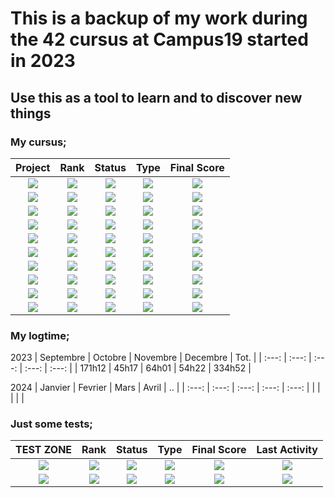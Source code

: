 # This is a backup of my work during the 42 cursus at Campus19 started in 2023
## Use this as a tool to learn and to discover new things

### My cursus;
| Project | Rank | Status | Type | Final Score |
| :---: | :---: | :---: | :---: | :---: |
| [<img src="https://img.shields.io/badge/CPiscine_Reloaded-grey?style=for-the-badge&labelcolor=white"/>](https://github.com/SydenX/42Stud/tree/main/CPiscine-Reloaded) | <img src="https://img.shields.io/badge/none-darkgrey?style=plasticc"/> | <img src="https://img.shields.io/badge/Done-success?style=flat-square" /> | <img src="https://img.shields.io/badge/C & Shell-darkblue?style=plasticc&labelcolor=grey" /> | <img src="https://img.shields.io/badge/100%20%2F%20100-ccff66?style=flat-square" /> |
| [<img src="https://img.shields.io/badge/Libft-grey?style=for-the-badge&labelcolor=white"/>](https://github.com/SydenX/00-Libft) | <img src="https://img.shields.io/badge/00-006666?style=plasticc"/> | <img src="https://img.shields.io/badge/Done-success?style=flat-square" /> | <img src="https://img.shields.io/badge/C-blue?style=plasticc&labelcolor=grey" /> | <img src="https://img.shields.io/badge/★%20122%20%2F%20100%20★-gold?style=flat-square" /> |
| [<img src="https://img.shields.io/badge/get_next_line-grey?style=for-the-badge&labelcolor=white"/>](https://github.com/SydenX/01-get_next_line) | <img src="https://img.shields.io/badge/01-006600?style=plasticc"/> | <img src="https://img.shields.io/badge/Done-success?style=flat-square" /> | <img src="https://img.shields.io/badge/C-blue?style=plasticc&labelcolor=grey" /> | <img src="https://img.shields.io/badge/★%20125%20%2F%20100%20★-gold?style=flat-square" /> |
| [<img src="https://img.shields.io/badge/ft_printf-grey?style=for-the-badge&labelcolor=white"/>](https://github.com/SydenX/01-printf) | <img src="https://img.shields.io/badge/01-006600?style=plasticc"/> | <img src="https://img.shields.io/badge/Done-success?style=flat-square" /> | <img src="https://img.shields.io/badge/C-blue?style=plasticc&labelcolor=grey" /> | <img src="https://img.shields.io/badge/★%20108%20%2F%20100%20★-gold?style=flat-square" /> |
| [<img src="https://img.shields.io/badge/Born2beroot-grey?style=for-the-badge&labelcolor=white"/>](https://github.com/SydenX/42Stud) | <img src="https://img.shields.io/badge/01-006600?style=plasticc"/> | <img src="https://img.shields.io/badge/Done-success?style=flat-square" /> | <img src="https://img.shields.io/badge/Shell%20&%20VM-grey?style=plasticc&labelcolor=grey" /> | <img src="https://img.shields.io/badge/★%20125%20%2F%20100%20★-gold?style=flat-square" /> |
| [<img src="https://img.shields.io/badge/minitalk-grey?style=for-the-badge&labelcolor=white"/>](https://github.com/SydenX/02-minitalk) | <img src="https://img.shields.io/badge/02-3366cc?style=plasticc"/> | <img src="https://img.shields.io/badge/Done-success?style=flat-square" /> | <img src="https://img.shields.io/badge/C-blue?style=plasticc&labelcolor=grey" /> | <img src="https://img.shields.io/badge/100%20%2F%20100-ccff66?style=flat-square" /> |
| [<img src="https://img.shields.io/badge/push_swap-grey?style=for-the-badge&labelcolor=white"/>](https://github.com/SydenX/02-push_swap) | <img src="https://img.shields.io/badge/02-3366cc?style=plasticc"/> | <img src="https://img.shields.io/badge/Done-success?style=flat-square" /> | <img src="https://img.shields.io/badge/C-blue?style=plasticc&labelcolor=grey" /> | <img src="https://img.shields.io/badge/90%20%2F%20100-ccff66?style=flat-square" /> |
| [<img src="https://img.shields.io/badge/so_long-grey?style=for-the-badge&labelcolor=white"/>](https://github.com/SydenX/02-so_long) | <img src="https://img.shields.io/badge/02-3366cc?style=plasticc"/> | <img src="https://img.shields.io/badge/Done-success?style=flat-square" /> | <img src="https://img.shields.io/badge/C-blue?style=plasticc&labelcolor=grey" /> | <img src="https://img.shields.io/badge/★%20110%20%2F%20100%20★-gold?style=flat-square" /> |
| [<img src="https://img.shields.io/badge/philosophers-grey?style=for-the-badge&labelcolor=white"/>](https://github.com/SydenX/03-philosophers) | <img src="https://img.shields.io/badge/03-ffd966?style=plasticc"/> | <img src="https://img.shields.io/badge/In%20Progress-orange?style=flat-square" /> | <img src="https://img.shields.io/badge/C-blue?style=plasticc&labelcolor=grey" /> | <img src="https://img.shields.io/badge/TBD-red?style=flat-square&labelcolor=grey" /> |
| [<img src="https://img.shields.io/badge/minishell-grey?style=for-the-badge&labelcolor=white"/>](https://github.com/SydenX/03-minishell) | <img src="https://img.shields.io/badge/03-ffd966?style=plasticc"/> | <img src="https://img.shields.io/badge/Searching group-red?style=flat-square&labelcolor=grey" /> | <img src="https://img.shields.io/badge/C-blue?style=plasticc&labelcolor=grey" /> | <img src="https://img.shields.io/badge/TBD-red?style=flat-square&labelcolor=grey" /> |

### My logtime;
2023
| Septembre | Octobre | Novembre | Decembre | Tot. |
| :---: | :---: | :---: | :---: | :---: |
| 171h12 | 45h17 | 64h01 | 54h22 | 334h52 |

2024
| Janvier | Fevrier | Mars | Avril | .. |
| :---: | :---: | :---: | :---: | :---: |
| | | | |

### Just some tests;
| TEST ZONE | Rank | Status | Type | Final Score | Last Activity |
| :---: | :---: | :---: | :---: | :---: | :---: |
| [<img src="https://img.shields.io/badge/test 1-grey?style=for-the-badge&labelcolor=white"/>](https://github.com/SydenX/42Stud) | <img src="https://img.shields.io/badge/T-ff9966?style=plasticc"/> | <img src="https://img.shields.io/badge/In%20Progress-orange?style=flat-square" /> | <img src="https://img.shields.io/badge/C-blue?style=plasticc&labelcolor=grey" /> | <img src="https://img.shields.io/badge/★%20120%20%2F%20100%20★-gold?style=flat-square " /> | <img src="https://img.shields.io/github/last-commit/SydenX/42Stud?label=&style=flat-square" /> |
| [<img src="https://img.shields.io/badge/so_long le test-grey?style=for-the-badge&labelcolor=white"/>](https://github.com/SydenX/42Stud) | <img src="https://img.shields.io/badge/T-ff9966?style=plasticc"/> | <img src="https://img.shields.io/badge/Done-success?style=flat-square" /> | <img src="https://img.shields.io/badge/C-blue?style=plasticc&labelcolor=grey" /> | <img src="https://img.shields.io/badge/80%20%2F%20100-ccff66?style=flat-square" /> | <img src="https://img.shields.io/github/last-commit/SydenX/42Stud?label=&style=flat-square" /> |
